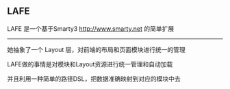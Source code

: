 ## LAFE

LAFE 是一个基于Smarty3 http://www.smarty.net 的简单扩展

-----

她抽象了一个 Layout 层，对前端的布局和页面模块进行统一的管理

LAFE做的事情是对模块和Layout资源进行统一管理和自动加载

并且利用一种简单的路径DSL，把数据准确映射到对应的模块中去
